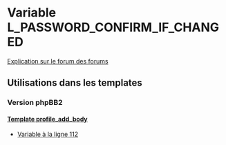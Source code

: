 # Variable L_PASSWORD_CONFIRM_IF_CHANGED
[Explication sur le forum des forums](http://forum.forumactif.com/t294113-listing-des-variables#L_PASSWORD_CONFIRM_IF_CHANGED)
## Utilisations dans les templates
### Version phpBB2
#### [Template profile_add_body](subsilver/profile_add_body.md)
* [Variable à la ligne 112](../subsilver/profile_add_body.tpl#L112)